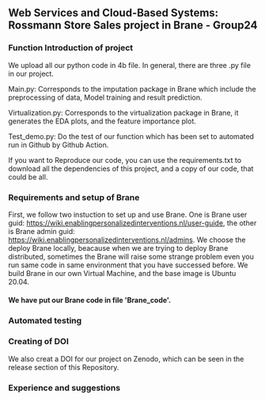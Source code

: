 ## Web Services and Cloud-Based Systems: Rossmann Store Sales project in Brane - Group24

### Function Introduction of project
  We upload all our python code in 4b file. In general, there are three .py file in our project.   
  
  Main.py: Corresponds to the imputation package in Brane which include the preprocessing of data, Model training and result prediction.   
  
  Virtualization.py: Corresponds to the virtualization package in Brane, it generates the EDA plots, and the feature importance plot.   
  
  Test_demo.py: Do the test of our function which has been set to automated run in Github by Github Action.  
  
  If you want to Reproduce our code, you can use the requirements.txt to download all the dependencies of this project, and a copy of our code, that could be all.

### Requirements and setup of Brane
  First, we follow two instuction to set up and use Brane. One is Brane user guid: https://wiki.enablingpersonalizedinterventions.nl/user-guide, the other is Brane admin guid: https://wiki.enablingpersonalizedinterventions.nl/admins.
  We choose the deploy Brane locally, beacause when we are trying to deploy Brane distributed, sometimes the Brane will raise some strange problem even you run same code in same environment that you have successed before.
  We build Brane in our own Virtual Machine, and the base image is Ubuntu 20.04.
  
  #### We have put our Brane code in file 'Brane_code'.


### Automated testing


### Creating of DOI
We also creat a DOI for our project on Zenodo, which can be seen in the release section of this  Repository.

### Experience and suggestions
